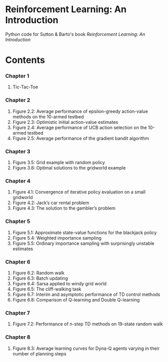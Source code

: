 # Reinforcement Learning: An Introduction

Python code for Sutton & Barto's book *Reinforcement Learning: An Introduction*

# Contents

### Chapter 1
1. Tic-Tac-Toe

### Chapter 2
1. Figure 2.2: Average performance of epsilon-greedy action-value methods on the 10-armed testbed
2. Figure 2.3: Optimistic initial action-value estimates
3. Figure 2.4: Average performance of UCB action selection on the 10-armed testbed
4. Figure 2.5: Average performance of the gradient bandit algorithm

### Chapter 3
1. Figure 3.5: Grid example with random policy
2. Figure 3.8: Optimal solutions to the gridworld example

### Chapter 4
1. Figure 4.1: Convergence of iterative policy evaluation on a small gridworld
2. Figure 4.2: Jack’s car rental problem
3. Figure 4.3: The solution to the gambler’s problem

### Chapter 5
1. Figure 5.1: Approximate state-value functions for the blackjack policy
2. Figure 5.4: Weighted importance sampling
3. Figure 5.5: Ordinary importance sampling with surprisingly unstable estimates

### Chapter 6
1. Figure 6.2: Random walk
2. Figure 6.3: Batch updating
3. Figure 6.4: Sarsa applied to windy grid world
4. Figure 6.5: The cliff-walking task
5. Figure 6.7: Interim and asymptotic performance of TD control methods
6. Figure 6.8: Comparison of Q-learning and Double Q-learning

### Chapter 7
1. Figure 7.2: Performance of n-step TD methods on 19-state random walk

### Chapter 8
1. Figure 8.3: Average learning curves for Dyna-Q agents varying in their number of planning steps
